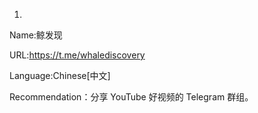 1.
Name:鲸发现

URL:https://t.me/whalediscovery

Language:Chinese[中文]

Recommendation：分享 YouTube 好视频的 Telegram 群组。
